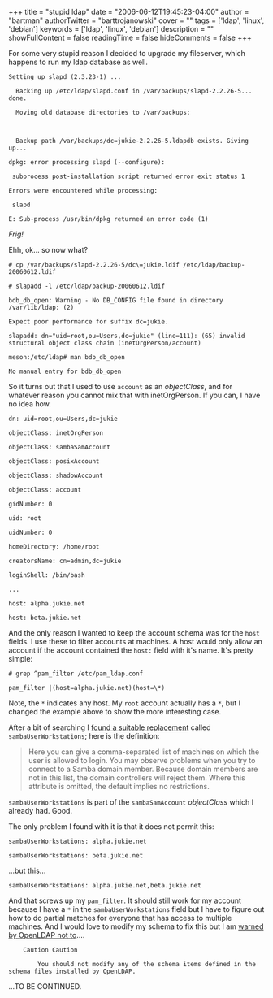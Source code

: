 +++
title = "stupid ldap"
date = "2006-06-12T19:45:23-04:00"
author = "bartman"
authorTwitter = "barttrojanowski"
cover = ""
tags = ['ldap', 'linux', 'debian']
keywords = ['ldap', 'linux', 'debian']
description = ""
showFullContent = false
readingTime = false
hideComments = false
+++

For some very stupid reason I decided to upgrade my fileserver, which happens to run my ldap database as well.



    Setting up slapd (2.3.23-1) ...

      Backing up /etc/ldap/slapd.conf in /var/backups/slapd-2.2.26-5... done.

      Moving old database directories to /var/backups:

    

      Backup path /var/backups/dc=jukie-2.2.26-5.ldapdb exists. Giving up...

    dpkg: error processing slapd (--configure):

     subprocess post-installation script returned error exit status 1

    Errors were encountered while processing:

     slapd

    E: Sub-process /usr/bin/dpkg returned an error code (1)



*Frig!*



<!--more-->



Ehh, ok... so now what?



    # cp /var/backups/slapd-2.2.26-5/dc\=jukie.ldif /etc/ldap/backup-20060612.ldif

    # slapadd -l /etc/ldap/backup-20060612.ldif

    bdb_db_open: Warning - No DB_CONFIG file found in directory /var/lib/ldap: (2)

    Expect poor performance for suffix dc=jukie.

    slapadd: dn="uid=root,ou=Users,dc=jukie" (line=111): (65) invalid structural object class chain (inetOrgPerson/account)

    meson:/etc/ldap# man bdb_db_open

    No manual entry for bdb_db_open



So it turns out that I used to use `account` as an *objectClass*, and for whatever reason you cannot mix that with inetOrgPerson.  If you can, I have no idea how.



    dn: uid=root,ou=Users,dc=jukie

    objectClass: inetOrgPerson

    objectClass: sambaSamAccount

    objectClass: posixAccount

    objectClass: shadowAccount

    objectClass: account

    gidNumber: 0

    uid: root

    uidNumber: 0

    homeDirectory: /home/root

    creatorsName: cn=admin,dc=jukie

    loginShell: /bin/bash

    ...

    host: alpha.jukie.net

    host: beta.jukie.net



And the only reason I wanted to keep the account schema was for the `host` fields.  I use these to filter accounts at machines.  A host would only allow an account if the account contained the `host:` field with it's name.  It's pretty simple:



    # grep ^pam_filter /etc/pam_ldap.conf 

    pam_filter |(host=alpha.jukie.net)(host=\*)



Note, the `*` indicates any host.  My `root` account actually has a `*`, but I changed the example above to show the more interesting case.



After a bit of searching I [found a suitable replacement](http://www.samba.org/samba/docs/man/Samba-HOWTO-Collection/passdb.html) called `sambaUserWorkstations`; here is the definition:



> Here you can give a comma-separated list of machines on which the user is allowed to login. You may observe problems when you try to connect to a Samba domain member. Because domain members are not in this list, the domain controllers will reject them. Where this attribute is omitted, the default implies no restrictions.



`sambaUserWorkstations` is part of the `sambaSamAccount` *objectClass* which I already had.  Good.



The only problem I found with it is that it does not permit this:



    sambaUserWorkstations: alpha.jukie.net

    sambaUserWorkstations: beta.jukie.net



...but this...



    sambaUserWorkstations: alpha.jukie.net,beta.jukie.net



And that screws up my `pam_filter`.  It should still work for my account because I have a `*` in the `sambaUserWorkstations` field but I have to figure out how to do partial matches for everyone that has access to multiple machines.  And I would love to modify my schema to fix this but I am [warned by OpenLDAP not to](http://rpmfind.net/linux/0/redhat-archive/7.2/de/doc/RH-DOCS/rhl-rg-en-7.2/s1-ldap-files.html)....



        Caution Caution

            You should not modify any of the schema items defined in the schema files installed by OpenLDAP. 



...TO BE CONTINUED.



